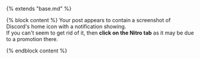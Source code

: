 {% extends "base.md" %}

{% block content %}
Your post appears to contain a screenshot of Discord's home icon with a notification showing.  
If you can't seem to get rid of it, then **click on the Nitro tab** as it may be due to a promotion there.

{% endblock content %}
